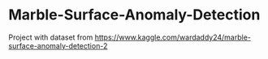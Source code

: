 # Marble-Surface-Anomaly-Detection
Project with dataset from https://www.kaggle.com/wardaddy24/marble-surface-anomaly-detection-2

